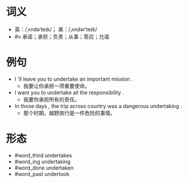 # 词义
- 英：/ˌʌndəˈteɪk/； 美：/ˌʌndərˈteɪk/
- #v 承诺；承担；负责；从事；答应；允诺
# 例句
- I 'll leave you to undertake an important mission .
	- 我要让你承担一项重要使命。
- I want you to undertake all the responsibility .
	- 我要你承担所有的责任。
- In those days , the trip across country was a dangerous undertaking .
	- 那个时期，越野旅行是一件危险的事情。
# 形态
- #word_third undertakes
- #word_ing undertaking
- #word_done undertaken
- #word_past undertook
